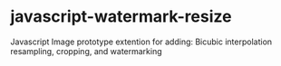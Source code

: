 javascript-watermark-resize
===========================

Javascript Image prototype extention for adding: Bicubic interpolation resampling, cropping, and watermarking
